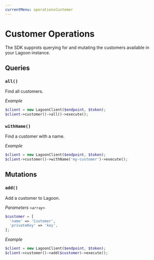 ```yaml
---
currentMenu: operationsCustomer
---
```


# Customer Operations

The SDK supprots querying for and mutating the customers available in your Lagoon instance.

## Queries

### `all()`

Find all customers.

*Example*

```php
$client = new LagoonClient($endpoint, $token);
$client->customer()->all()->execute();
```

### `withName()`

Find a customer with a name.

*Example*

```php
$client = new LagoonClient($endpoint, $token);
$client->customer()->withName('my-customer')->execute();
```

## Mutations

### `add()`

Add a customer to Lagoon.

*Parameters `<array>`*

```php
$customer = [
  'name' => 'Customer',
  'privateKey' => 'key',
];
```

*Example*

```php
$client = new LagoonClient($endpoint, $token);
$client->customer()->add($customer)->execute();
```

